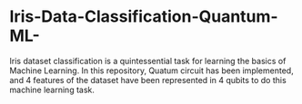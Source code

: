 # Iris-Data-Classification-Quantum-ML-
Iris dataset classification is a quintessential task for learning the basics of Machine Learning. In this repository, Quatum circuit has been implemented, and 4 features of the dataset have been represented in 4 qubits to do this machine learning task. 
